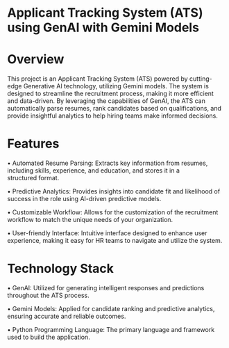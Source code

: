 # Applicant Tracking System (ATS) using GenAI with Gemini Models

# Overview

  This project is an Applicant Tracking System (ATS) powered by cutting-edge Generative AI technology, utilizing Gemini models. The system is designed to streamline the recruitment process, making it more efficient and data-driven. By leveraging the capabilities of GenAI, the ATS can automatically parse resumes, rank candidates based on qualifications, and provide insightful analytics to help hiring teams make informed decisions.

# Features
  • Automated Resume Parsing: Extracts key information from resumes, including skills, experience, and education, and stores it in a     
                            structured format.
                            
  • Predictive Analytics: Provides insights into candidate fit and likelihood of success in the role using AI-driven predictive models.
  
  • Customizable Workflow: Allows for the customization of the recruitment workflow to match the unique needs of your organization.
  
  • User-friendly Interface: Intuitive interface designed to enhance user experience, making it easy for HR teams to navigate and utilize 
    the system.
  
# Technology Stack
  • GenAI: Utilized for generating intelligent responses and predictions throughout the ATS process.
  
  • Gemini Models: Applied for candidate ranking and predictive analytics, ensuring accurate and reliable outcomes.
  
  • Python Programming Language: The primary language and framework used to build the application.
  
